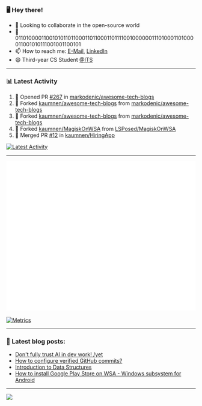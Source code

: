 ### 🖥️ Hey there!

- 👯 Looking to collaborate in the open-source world
- 💬 0110100001100101011011000110110001101111001000000111010001101000011001010111001001100101
- 📫 How to reach me: [E-Mail](mailto:komnenovic@pm.me), [LinkedIn](https://www.linkedin.com/in/komnenovic/)
- 😄 Third-year CS Student [@ITS](https://its.edu.rs)
-----------------------------------
### 📊 Latest Activity
<!--RECENT_ACTIVITY:start-->
1. 💪 Opened PR [#267](https://github.com/markodenic/awesome-tech-blogs/pull/267) in [markodenic/awesome-tech-blogs](https://github.com/markodenic/awesome-tech-blogs)
2. 🔱 Forked [kaumnen/awesome-tech-blogs](https://github.com/kaumnen/awesome-tech-blogs) from [markodenic/awesome-tech-blogs](https://github.com/markodenic/awesome-tech-blogs)
3. 🔱 Forked [kaumnen/awesome-tech-blogs](https://github.com/kaumnen/awesome-tech-blogs) from [markodenic/awesome-tech-blogs](https://github.com/markodenic/awesome-tech-blogs)
4. 🔱 Forked [kaumnen/MagiskOnWSA](https://github.com/kaumnen/MagiskOnWSA) from [LSPosed/MagiskOnWSA](https://github.com/LSPosed/MagiskOnWSA)
5. 🎉 Merged PR [#12](https://github.com/kaumnen/HiringApp/pull/12) in [kaumnen/HiringApp](https://github.com/kaumnen/HiringApp)
<!--RECENT_ACTIVITY:end-->

[![Latest Activity](https://github.com/kaumnen/kaumnen/actions/workflows/recent-activity.config.yml/badge.svg)](https://github.com/kaumnen/kaumnen/actions/workflows/recent-activity.config.yml)

-----------------------------------
![Metrics](https://github.com/kaumnen/kaumnen/blob/main/github-metrics.svg)

[![Metrics](https://github.com/kaumnen/kaumnen/actions/workflows/metrics.yml/badge.svg)](https://github.com/kaumnen/kaumnen/actions/workflows/metrics.yml)

-----------------------------------
### 📝 Latest blog posts:
- [Don't fully trust AI in dev work! /yet](https://akom.me/dont-fully-trust-ai-in-dev-work-yet)
- [How to configure verified GitHub commits?](https://akom.me/how-to-configure-verified-github-commits)
- [Introduction to Data Structures](https://akom.me/introduction-to-data-structures)
- [How to install Google Play Store on WSA - Windows subsystem for Android](https://akom.me/how-to-install-google-play-store-on-wsa-windows-subsystem-android)
-----------------------------------

![](https://komarev.com/ghpvc/?username=kaumnen)
